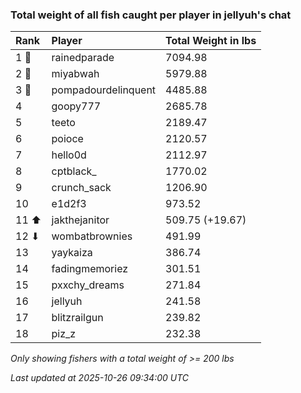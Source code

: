 ### Total weight of all fish caught per player in jellyuh's chat

| Rank  | Player              | Total Weight in lbs |
|:------|:--------------------|:--------------------|
| 1 🥇  | rainedparade        | 7094.98             |
| 2 🥈  | miyabwah            | 5979.88             |
| 3 🥉  | pompadourdelinquent | 4485.88             |
| 4     | goopy777            | 2685.78             |
| 5     | teeto               | 2189.47             |
| 6     | poioce              | 2120.57             |
| 7     | hello0d             | 2112.97             |
| 8     | cptblack_           | 1770.02             |
| 9     | crunch_sack         | 1206.90             |
| 10    | e1d2f3              | 973.52              |
| 11 ⬆  | jakthejanitor       | 509.75 (+19.67)     |
| 12 ⬇  | wombatbrownies      | 491.99              |
| 13    | yaykaiza            | 386.74              |
| 14    | fadingmemoriez      | 301.51              |
| 15    | pxxchy_dreams       | 271.84              |
| 16    | jellyuh             | 241.58              |
| 17    | blitzrailgun        | 239.82              |
| 18    | piz_z               | 232.38              |

_Only showing fishers with a total weight of >= 200 lbs_

_Last updated at 2025-10-26 09:34:00 UTC_